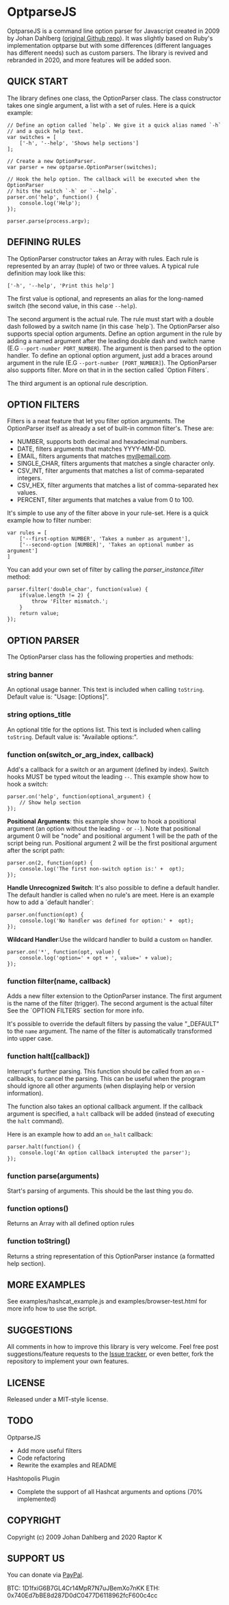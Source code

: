 OptparseJS
===========

OptparseJS is a command line option parser for Javascript created in 2009 by Johan Dahlberg ([original Github repo](https://github.com/jfd/optparse-js)). It was slightly based on Ruby's implementation optparse but with some differences (different languages has different needs) such as custom parsers. The library is revived and rebranded in 2020, and more features will be added soon.


QUICK START
-----------

The library defines one class, the OptionParser class. The class constructor takes one single argument, a list with a set of rules. Here is a quick example:

	// Define an option called `help`. We give it a quick alias named `-h` 	
	// and a quick help text.
	var switches = [
		['-h', '--help', 'Shows help sections']
	];
	
	// Create a new OptionParser.
	var parser = new optparse.OptionParser(switches);
	
	// Hook the help option. The callback will be executed when the OptionParser 
	// hits the switch `-h` or `--help`. 
	parser.on('help', function() {
		console.log('Help');
	});
	
	parser.parse(process.argv);


DEFINING RULES
--------------
The OptionParser constructor takes an Array with rules. Each rule is represented by an array (tuple) of two or three values. A typical rule definition may look like this:

	['-h', '--help', 'Print this help']
	
	
The first value is optional, and represents an alias for the long-named switch (the second value, in this case `--help`). 

The second argument is the actual rule. The rule must start with a double dash followed by a switch name (in this case ´help´). The OptionParser also supports special option arguments. Define an option argument in the rule by adding a named argument after the leading double dash and switch name (E.G `--port-number PORT_NUMBER`). The argument is then parsed to the option handler. To define an optional option argument, just add a braces around argument in the rule (E.G `--port-number [PORT_NUMBER]`). The OptionParser also supports filter. More on that in in the section called ´Option Filters´.

The third argument is an optional rule description. 


OPTION FILTERS
--------------
Filters is a neat feature that let you filter option arguments. The OptionParser itself as already a set of built-in common filter's. These are:

- NUMBER, supports both decimal and hexadecimal numbers.
- DATE, filters arguments that matches YYYY-MM-DD. 
- EMAIL, filters arguments that matches my@email.com.
- SINGLE_CHAR, filters arguments that matches a single character only.
- CSV_INT, filter arguments that matches a list of comma-separated integers.
- CSV_HEX, filter arguments that matches a list of comma-separated hex values.
- PERCENT, filter arguments that matches a value from 0 to 100.
 
It's simple to use any of the filter above in your rule-set. Here is a quick example how to filter number: 

	var rules = [
		['--first-option NUMBER', 'Takes a number as argument'],
		['--second-option [NUMBER]', 'Takes an optional number as argument']
	]

You can add your own set of filter by calling the *parser_instance.filter* method:

	parser.filter('double_char', function(value) {
		if(value.length != 2) {
			throw 'Filter mismatch.';
		}
		return value;
	});


OPTION PARSER
-------------
The OptionParser class has the following properties and methods:

### string banner
An optional usage banner. This text is included when calling `toString`. Default value is: "Usage: [Options]".


### string options_title
An optional title for the options list. This text is included when calling `toString`. Default value is: "Available options:".


### function on(switch_or_arg_index, callback)
Add's a callback for a switch or an argument (defined by index). Switch hooks MUST be typed witout the leading `--`. This example show how to hook a switch:

	parser.on('help', function(optional_argument) {
		// Show help section
	});
	
**Positional Arguments**: this example show how to hook a positional argument (an option without the leading `-` or `--`).
Note that positional argument 0 will be "node" and positional argument 1 will be the path of the
script being run. Positional argument 2 will be the first positional argument after the script path: 

	parser.on(2, function(opt) {
		console.log('The first non-switch option is:' +  opt);
	});
	
**Handle Unrecognized Switch**: It's also possible to define a default handler. The default handler is called when no rule's are meet. Here is an example how to add a ´default handler´:

	parser.on(function(opt) {
		console.log('No handler was defined for option:' +  opt);
	});
	
**Wildcard Handler**:Use the wildcard handler to build a custom `on` handler.

	parser.on('*', function(opt, value) {
		console.log('option=' + opt + ', value=' + value);
	});


### function filter(name, callback)
Adds a new filter extension to the OptionParser instance. The first argument is the name of the filter (trigger). The second argument is the actual filter  See the ´OPTION FILTERS´ section for more info. 

It's possible to override the default filters by passing the value "_DEFAULT" to the `name` argument. The name of the filter is automatically transformed into 
upper case.


### function halt([callback]) 
Interrupt's further parsing. This function should be called from an `on` -callbacks, to cancel the parsing. This can be useful when the program should ignore all other arguments (when displaying help or version information).

The function also takes an optional callback argument. If the callback argument is specified, a `halt` callback will be added (instead of executing the `halt` command).

Here is an example how to add an `on_halt` callback:

	parser.halt(function() {
		console.log('An option callback interupted the parser');
	});

	
### function parse(arguments)
Start's parsing of arguments. This should be the last thing you do.


### function options()
Returns an Array with all defined option rules 


### function toString()
Returns a string representation of this OptionParser instance (a formatted help section).


MORE EXAMPLES
-------------
See examples/hashcat_example.js and examples/browser-test.html for more info how to use the script. 


SUGGESTIONS
-----------
All comments in how to improve this library is very welcome. Feel free post suggestions/feature requests to the [Issue tracker](http://github.com/shivanraptor/optparse-js/issues), or even better, fork the repository to implement your own features.


LICENSE
-------
Released under a MIT-style license.


TODO
----
OptparseJS
- Add more useful filters
- Code refactoring
- Rewrite the examples and README

Hashtopolis Plugin
- Complete the support of all Hashcat arguments and options (70% implemented)


COPYRIGHT
---------
Copyright (c) 2009 Johan Dahlberg and 2020 Raptor K


SUPPORT US
----------
You can donate via [PayPal](https://paypal.me/YourAppApp).

BTC: 1D1fxiG6B7GL4Cr14MpR7N7uJBemXo7nKK
ETH: 0x740Ed7bBE8d287D0dC0477D6118962fcF600c4cc
